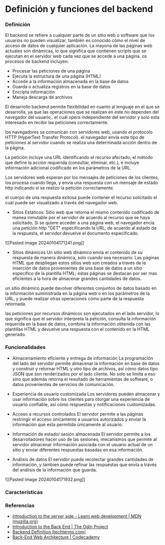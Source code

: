 # Definición y funciones del backend

### Definición

El backend se refiere a cualquier parte de un sitio web o software que los usuarios no pueden visualizar, también es conocido cómo el nivel de acceso de datos de cualquier aplicación.
La mayoría de las páginas web actuales son dinámicas, lo que significa que contienen scripts que se ejecutan en el servidor web cada vez que se accede a una página.
os procesos de backend incluyen:

- Procesar las peticiones de una página
- Ejecuta la estructura de una página (HTML)
- Accede a la información almacenada en la base de datos
- Guarda  o actualiza registros en la base de datos
- Encripta información
- Maneja descarga de archivos

El desarrollo backend permite flexibilidad en cuanto al lenguaje en el que se desarrolla, ya que las operaciones que se realizan en este no dependen del navegador del usuario,. el cuál opera independiente del servidor y solo esta interesado en recibir las peticiones correctamente.

los navegadores se comunican con servidores web, usando el protocolo HTTP (HyperText Transfer Protocol). el navegador envía este tipo de peticiones al servidor cuando se realiza una  determinada acción dentro de la página.

La petición incluye una URL identificando el recurso afectado, el método que define la acción requerida (consultar, eliminar, etc.), e incluye información adicional codificado en los parámetros de la URL.

Los servidores web esperan por los mensajes de peticiones de los clientes, los procesa cuando llega, y envía una respuesta con un mensaje de estado http indicando si se realizo la petición correctamente.

el cuerpo de una respuesta exitosa puede contener el recurso solicitado el cuál  puede ser visualizado a través del navegador web.

- Sitios Estáticos: 
Sitio web que retorna el mismo contenido codificado de manea inmutable por el servidor de acuerdo al recurso que se haya solicitado. Si se quiere acceder  a una página web, el navegador encía una petición http "GET" especificando la URL; de acuerdo al estado de la respuesta, el servidor devuelve el documento especificado. 

![[Pasted image 20240104171241.png]]
- Sitios dinámicos
Un sitio web dinámico envía el contenido de su respuesta de manera dinámica, solo cuando sea necesario. Las páginas HTML que despliegan estos sitios web son creados a través de la inserción de datos provenientes de una base de datos a un sitio especifico de la plantilla HTML; estas páginas se destacan por ser mas eficientes a la hora de almacenar grandes cantidades de datos.

un sitio dinámico puede devolver diferentes conjuntos de datos basado en la información suministrada en la página web o en los parámetros de la URL, y puede realizar otras operaciones cómo parte de la respuesta retornada.

las peticiones por recursos dinámicos son ejecutados en el lado servidor, lo que significa que el servidor interpreta la petición, consulta la información requerida en la base de datos, combina la información obtenida con las plantillas HTML y devuelve una respuesta con el contenido en la HTML generado.

###  Funcionalidades

- Almacenamiento eficiente y entrega de información
La programación del lado del servidor permite almacenar la información en base de datos y construir  y retornar HTML y otro tipo de archivos, así cómo datos tipo JSON que son renderizados por el lado cliente.
No solo se limita a eso sino que además retorna el resultado de herramientas de software, o datos provenientes de servicios de comunicación.

- Experiencia de usuario customizada
Los servidores pueden almacenar y usar información sobre los clientes para otorgar una experiencia de usuario confiable, así cómo respuestas y notificaciones customizadas.

- Acceso a recursos controlados
El servidor permite a las páginas restringir el acceso únicamente a usuarios autorizados y enviar la información que esta permitida únicamente al usuario.


- Información de estado/ sesión almacenada
El servidor permite a los desarrolladores hacer uso de las sesiones, mecanismos que permite al servidor almacenar información asociada con el usuario actual de un sitio y enviar diferentes respuestas  basadas en esa información.

- Análisis  de datos
El servidor puede recolectar grandes cantidades de información, y tambien puede refinar las respuestas que envía a través del análisis de la información que guarda.

![[Pasted image 20240104171932.png]]
### Características


### Referencias
- [Introduction to the server side - Learn web development | MDN (mozilla.org)](https://developer.mozilla.org/en-US/docs/Learn/Server-side/First_steps/Introduction)
- [Introduction to the Back End | The Odin Project](https://www.theodinproject.com/lessons/nodejs-introduction-to-the-back-end)
- [Backend Definition (techterms.com)](https://techterms.com/definition/backend)
- [Back-End Web Architecture | Codecademy](https://www.codecademy.com/article/back-end-architecture)

